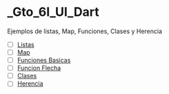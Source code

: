 # _Gto_6I_UI_Dart
Ejemplos de listas, Map, Funciones, Clases y Herencia
- [ ] [Listas](https://dartpad.dartlang.org/) 
- [ ] [Map](https://dartpad.dartlang.org/)
- [ ] [Funciones Basicas](https://dartpad.dartlang.org/)
- [ ] [Funcion Flecha](https://dartpad.dartlang.org/)
- [ ] [Clases](https://dartpad.dartlang.org/)
- [ ] [Herencia](https://dartpad.dartlang.org/)
